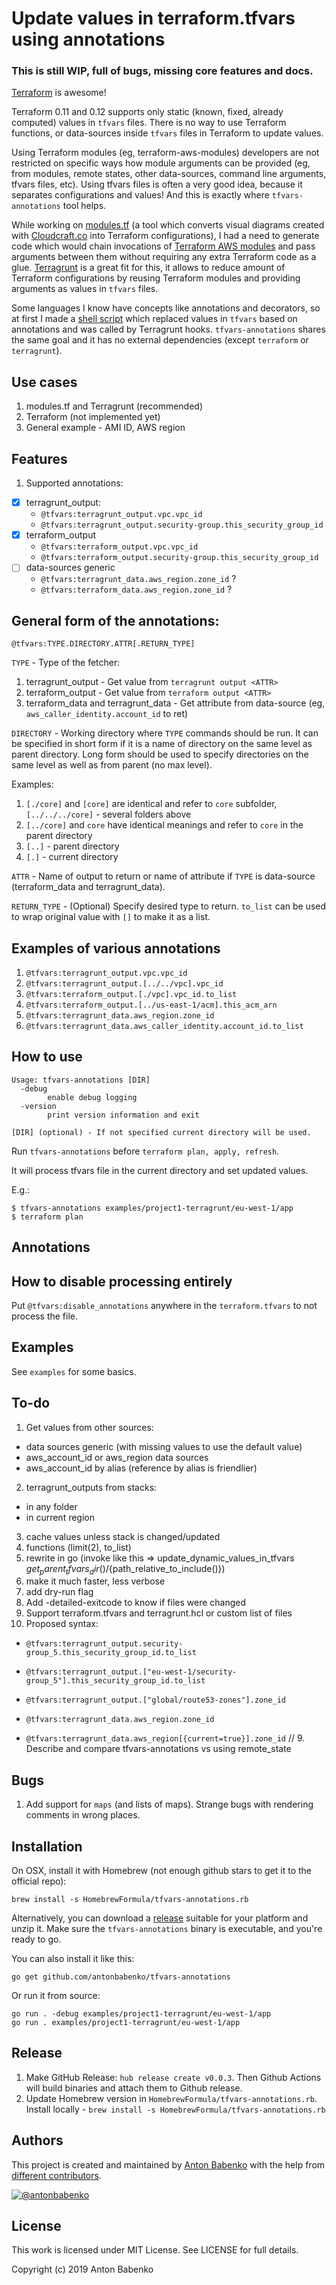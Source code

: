 # Update values in terraform.tfvars using annotations

### This is still WIP, full of bugs, missing core features and docs.

[Terraform](https://www.terraform.io/) is awesome!
 
Terraform 0.11 and 0.12 supports only static (known, fixed, already computed) values in `tfvars` files. There is no way to use Terraform functions, or data-sources inside `tfvars` files in Terraform to update values.

Using Terraform modules (eg, terraform-aws-modules) developers are not restricted on specific ways how module arguments can be provided (eg, from modules, remote states, other data-sources, command line arguments, tfvars files, etc). Using tfvars files is often a very good idea, because it separates configurations and values! And this is exactly where `tfvars-annotations` tool helps.

While working on [modules.tf](https://github.com/antonbabenko/modules.tf-lambda) (a tool which converts visual diagrams created with [Cloudcraft.co](https://cloudcraft.co/) into Terraform configurations), I had a need to generate code which would chain invocations of [Terraform AWS modules](https://github.com/terraform-aws-modules) and pass arguments between them without requiring any extra Terraform code as a glue. [Terragrunt](https://github.com/gruntwork-io/terragrunt) is a great fit for this, it allows to reduce amount of Terraform configurations by reusing Terraform modules and providing arguments as values in `tfvars` files.

Some languages I know have concepts like annotations and decorators, so at first I made a [shell script](https://github.com/antonbabenko/modules.tf-lambda/blob/v1.2.0/templates/terragrunt-common-layer/common/scripts/update_dynamic_values_in_tfvars.sh) which replaced values in `tfvars` based on annotations and was called by Terragrunt hooks. `tfvars-annotations` shares the same goal and it has no external dependencies (except `terraform` or `terragrunt`).


## Use cases

1. modules.tf and Terragrunt (recommended)
1. Terraform (not implemented yet)
1. General example - AMI ID, AWS region

## Features

1. Supported annotations:
  - [x] terragrunt_output:
     - `@tfvars:terragrunt_output.vpc.vpc_id`
     - `@tfvars:terragrunt_output.security-group.this_security_group_id`
  - [x] terraform_output
     - `@tfvars:terraform_output.vpc.vpc_id`
     - `@tfvars:terraform_output.security-group.this_security_group_id`
  - [ ] data-sources generic
     - `@tfvars:terragrunt_data.aws_region.zone_id` ?
     - `@tfvars:terraform_data.aws_region.zone_id` ?

## General form of the annotations:

`@tfvars:TYPE.DIRECTORY.ATTR[.RETURN_TYPE]`

`TYPE` - Type of the fetcher:
1. terragrunt_output - Get value from `terragrunt output <ATTR>`
1. terraform_output - Get value from `terraform output <ATTR>`
1. terraform_data and terragrunt_data - Get attribute from data-source (eg, `aws_caller_identity.account_id` to ret)

`DIRECTORY` - Working directory where `TYPE` commands should be run. It can be specified in short form if it is a name of directory on the same level as parent directory.
Long form should be used to specify directories on the same level as well as from parent (no max level).

Examples:
1. `[./core]` and `[core]` are identical and refer to `core` subfolder, `[../../../core]` - several folders above
1. `[../core]` and `core` have identical meanings and refer to `core` in the parent directory
1. `[..]` - parent directory
1. `[.]` - current directory

`ATTR` - Name of output to return or name of attribute if `TYPE` is data-source (terraform_data and terragrunt_data).

`RETURN_TYPE` - (Optional) Specify desired type to return. `to_list` can be used to wrap original value with `[]` to make it as a list.

## Examples of various annotations

1. `@tfvars:terragrunt_output.vpc.vpc_id`
1. `@tfvars:terragrunt_output.[../../vpc].vpc_id`
1. `@tfvars:terraform_output.[./vpc].vpc_id.to_list`
1. `@tfvars:terraform_output.[../us-east-1/acm].this_acm_arn`
1. `@tfvars:terragrunt_data.aws_region.zone_id`
1. `@tfvars:terragrunt_data.aws_caller_identity.account_id.to_list`

## How to use

```
Usage: tfvars-annotations [DIR]
  -debug
        enable debug logging
  -version
        print version information and exit

[DIR] (optional) - If not specified current directory will be used.
```

Run `tfvars-annotations` before `terraform plan, apply, refresh`.

It will process tfvars file in the current directory and set updated values.

E.g.:

    $ tfvars-annotations examples/project1-terragrunt/eu-west-1/app
    $ terraform plan

## Annotations

## How to disable processing entirely

Put `@tfvars:disable_annotations` anywhere in the `terraform.tfvars` to not process the file.

## Examples

See `examples` for some basics.

## To-do

1. Get values from other sources:
 - data sources generic (with missing values to use the default value)
 - aws_account_id or aws_region data sources
 - aws_account_id by alias (reference by alias is friendlier)
2. terragrunt_outputs from stacks:
 - in any folder
 - in current region
3. cache values unless stack is changed/updated
4. functions (limit(2), to_list)
5. rewrite in go (invoke like this => update_dynamic_values_in_tfvars ${get_parent_tfvars_dir()}/${path_relative_to_include()})
6. make it much faster, less verbose
7. add dry-run flag
9. Add -detailed-exitcode to know if files were changed
10. Support terraform.tfvars and terragrunt.hcl or custom list of files
8. Proposed syntax:

 - `@tfvars:terragrunt_output.security-group_5.this_security_group_id.to_list`

 - `@tfvars:terragrunt_output.["eu-west-1/security-group_5"].this_security_group_id.to_list`

 - `@tfvars:terragrunt_output.["global/route53-zones"].zone_id`

 - `@tfvars:terragrunt_data.aws_region.zone_id`

 - `@tfvars:terragrunt_data.aws_region[{current=true}].zone_id`
// 9. Describe and compare tfvars-annotations vs using remote_state

## Bugs

1. Add support for `maps` (and lists of maps). Strange bugs with rendering comments in wrong places.

## Installation

On OSX, install it with Homebrew (not enough github stars to get it to the official repo):

```
brew install -s HomebrewFormula/tfvars-annotations.rb
```

Alternatively, you can download a [release](https://github.com/antonbabenko/tfvars-annotations/releases) suitable for your platform and unzip it. Make sure the `tfvars-annotations` binary is executable, and you're ready to go.

You can also install it like this:

```
go get github.com/antonbabenko/tfvars-annotations
```

Or run it from source:

```
go run . -debug examples/project1-terragrunt/eu-west-1/app
go run . examples/project1-terragrunt/eu-west-1/app
```

## Release

1. Make GitHub Release: `hub release create v0.0.3`. Then Github Actions will build binaries and attach them to Github release.
2. Update Homebrew version in `HomebrewFormula/tfvars-annotations.rb`. Install locally - `brew install -s HomebrewFormula/tfvars-annotations.rb`

## Authors

This project is created and maintained by [Anton Babenko](https://github.com/antonbabenko) with the help from [different contributors](https://github.com/antonbabenko/tfvars-annotations/graphs/contributors).

[![@antonbabenko](https://img.shields.io/twitter/follow/antonbabenko.svg?style=social&label=Follow%20@antonbabenko%20on%20Twitter)](https://twitter.com/antonbabenko)


## License

This work is licensed under MIT License. See LICENSE for full details.

Copyright (c) 2019 Anton Babenko
